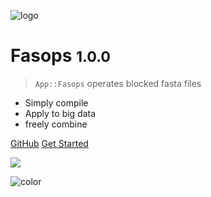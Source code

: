 ![logo](https://www.froala.com/assets/icons/line/black/dna-34d367ba10f706c5ca8281dfb7980264.png)

# Fasops <small>1.0.0</small>

> `App::Fasops` operates blocked fasta files

- Simply compile
- Apply to big data
- freely combine


[GitHub](https://github.com/yumh0811/Fasops)
[Get Started](#quick-start)

<!-- 背景图片 -->
![](https://upload.wikimedia.org/wikipedia/commons/9/9b/Paper_crane_red_bg.png)
<!-- 背景色 -->
![color](#ff5400)

